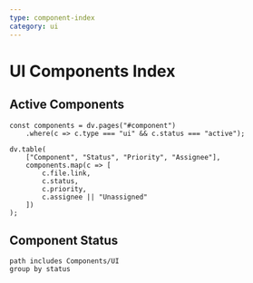 ```yaml
---
type: component-index
category: ui
---
```


# UI Components Index

## Active Components
```dataviewjs
const components = dv.pages("#component")
    .where(c => c.type === "ui" && c.status === "active");

dv.table(
    ["Component", "Status", "Priority", "Assignee"],
    components.map(c => [
        c.file.link,
        c.status,
        c.priority,
        c.assignee || "Unassigned"
    ])
);
```

## Component Status
```tasks
path includes Components/UI
group by status
```
